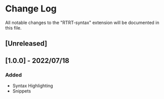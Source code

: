 # Change Log

All notable changes to the "RTRT-syntax" extension will be documented in this file.

<!-- Check [Keep a Changelog](http://keepachangelog.com/) for recommendations on how to structure this file. -->

## [Unreleased]

## [1.0.0] - 2022/07/18

### Added

- Syntax Highlighting
- Snippets
